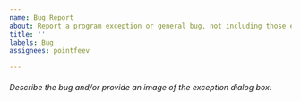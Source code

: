 ```yaml
---
name: Bug Report
about: Report a program exception or general bug, not including those explained within the FAQ and/or template issues.
title: ''
labels: Bug
assignees: pointfeev

---
```


###### Describe the bug and/or provide an image of the exception dialog box:
